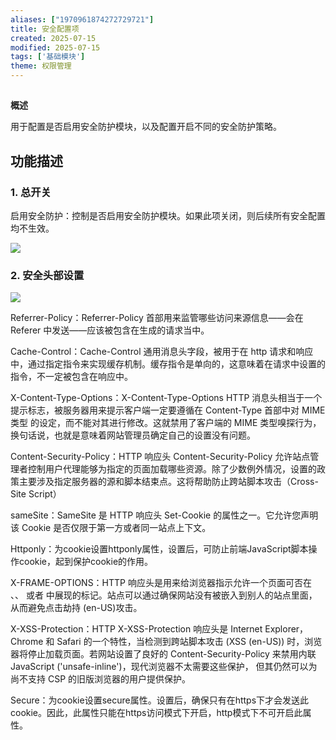 ```yaml
---
aliases: ["1970961874272729721"]
title: 安全配置项
created: 2025-07-15
modified: 2025-07-15
tags: ['基础模块']
theme: 权限管理
---
```


##

**概述**

用于配置是否启用安全防护模块，以及配置开启不同的安全防护策略。

## **功能描述**

### 1. **总开关**

启用安全防护：控制是否启用安全防护模块。如果此项关闭，则后续所有安全配置均不生效。

![](https://myhelpdoc.oss-cn-heyuan.aliyuncs.com/mdimages/0807d3aed0a41d5c212884534b6a1a3f.jpg)

### 2. **安全头部设置**

![](https://myhelpdoc.oss-cn-heyuan.aliyuncs.com/mdimages/25efd8c6ee99c178a32ef4a97c726758.jpg)

Referrer-Policy：Referrer-Policy 首部用来监管哪些访问来源信息——会在 Referer 中发送——应该被包含在生成的请求当中。

Cache-Control：Cache-Control 通用消息头字段，被用于在 http 请求和响应中，通过指定指令来实现缓存机制。缓存指令是单向的，这意味着在请求中设置的指令，不一定被包含在响应中。

X-Content-Type-Options：X-Content-Type-Options HTTP 消息头相当于一个提示标志，被服务器用来提示客户端一定要遵循在 Content-Type 首部中对 MIME 类型 的设定，而不能对其进行修改。这就禁用了客户端的 MIME 类型嗅探行为，换句话说，也就是意味着网站管理员确定自己的设置没有问题。

Content-Security-Policy：HTTP 响应头 Content-Security-Policy 允许站点管理者控制用户代理能够为指定的页面加载哪些资源。除了少数例外情况，设置的政策主要涉及指定服务器的源和脚本结束点。这将帮助防止跨站脚本攻击（Cross-Site Script）

sameSite：SameSite 是 HTTP 响应头 Set-Cookie 的属性之一。它允许您声明该 Cookie 是否仅限于第一方或者同一站点上下文。

Httponly：为cookie设置httponly属性，设置后，可防止前端JavaScript脚本操作cookie，起到保护cookie的作用。

X-FRAME-OPTIONS：HTTP 响应头是用来给浏览器指示允许一个页面可否在 、、 或者  中展现的标记。站点可以通过确保网站没有被嵌入到别人的站点里面，从而避免点击劫持 (en-US)攻击。

X-XSS-Protection：HTTP X-XSS-Protection 响应头是 Internet Explorer，Chrome 和 Safari 的一个特性，当检测到跨站脚本攻击 (XSS (en-US)) 时，浏览器将停止加载页面。若网站设置了良好的 Content-Security-Policy 来禁用内联 JavaScript ('unsafe-inline')，现代浏览器不太需要这些保护， 但其仍然可以为尚不支持 CSP 的旧版浏览器的用户提供保护。

Secure：为cookie设置secure属性。设置后，确保只有在https下才会发送此cookie。因此，此属性只能在https访问模式下开启，http模式下不可开启此属性。

